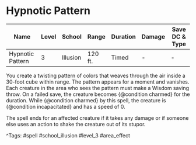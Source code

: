 # Hypnotic Pattern

| Name | Level | School | Range | Duration | Damage | Save DC & Type |
|------|-------|--------|-------|----------|--------|----------------|
| Hypnotic Pattern | 3 | Illusion | 120 ft. | Timed | - | - |

You create a twisting pattern of colors that weaves through the air inside a 30-foot cube within range. The pattern appears for a moment and vanishes. Each creature in the area who sees the pattern must make a Wisdom saving throw. On a failed save, the creature becomes {@condition charmed} for the duration. While {@condition charmed} by this spell, the creature is {@condition incapacitated} and has a speed of 0.

The spell ends for an affected creature if it takes any damage or if someone else uses an action to shake the creature out of its stupor.

^Tags: #spell #school_illusion #level_3 #area_effect